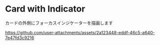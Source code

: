 Card with Indicator
===================

カードの外側にフォーカスインジケーターを描画します

https://github.com/user-attachments/assets/2a123448-eddf-46c5-a640-7e47fd3c9216
